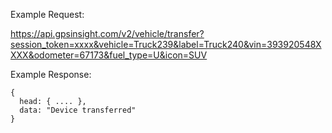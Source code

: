 Example Request:

https://api.gpsinsight.com/v2/vehicle/transfer?session_token=xxxx&vehicle=Truck239&label=Truck240&vin=393920548XXXX&odometer=67173&fuel_type=U&icon=SUV

Example Response:

    {
      head: { .... },
      data: "Device transferred"
    }
